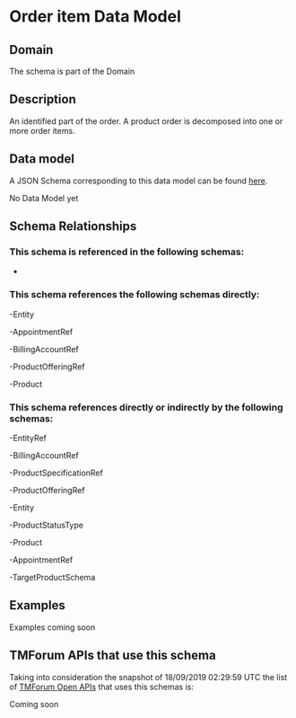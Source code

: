 # Order item Data Model

## Domain

The  schema is part of the  Domain

## Description

An identified part of the order. A product order is decomposed into one or more order items.

## Data model

A JSON Schema corresponding to this data model can be found
[here](https://github.com/tmforum-rand/schemas/blob/master/Customer/OrderItem.schema.json).

No Data Model yet

## Schema Relationships

### This schema is referenced in the following schemas:

-

### This schema references the following schemas directly:

-Entity

-AppointmentRef

-BillingAccountRef

-ProductOfferingRef

-Product

### This schema references directly or indirectly by the following schemas:

-EntityRef

-BillingAccountRef

-ProductSpecificationRef

-ProductOfferingRef

-Entity

-ProductStatusType

-Product

-AppointmentRef

-TargetProductSchema



## Examples

Examples coming soon

## TMForum APIs that use this schema

Taking into consideration the snapshot of 18/09/2019 02:29:59 UTC the list of [TMForum Open APIs](https://www.tmforum.org/open-apis/) that uses this schemas is:

Coming soon